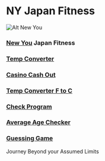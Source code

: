 # NY Japan Fitness
![Alt New You](https://dj7w0h47bhjwk.cloudfront.net/assets/home-carousel/crunchism--people-who-care-136df3f9074b02fbd8336042e02dddfcd745b6a244ee577de9d6b1ce2f4171e6.jpg)
### [New You](bio.md) Japan Fitness
### [Temp Converter](C2FConverter-GeorgeMathis.html)
### [Casino Cash Out](casino-georgemathis.html)
### [Temp Converter F to C](temperature-georgemathis.html)
### [Check Program](paycheck-georgemathis.html)
### [Average Age Checker](AverageAge.html)
### [Guessing Game](GuessGame.html)
Journey Beyond your Assumed Limits
 


                                           


